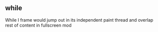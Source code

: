 ## while

While I frame would jump out in its independent paint thread and overlap rest of content in fullscreen mod
